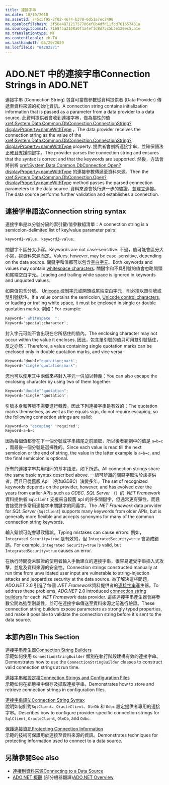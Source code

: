 ```yaml
---
title: 連接字串
ms.date: 10/10/2018
ms.assetid: 745c5f95-2f02-4674-b378-6d51a7ec2490
ms.openlocfilehash: 3f56a487121757706ef6b4dfd11fcd761657431a
ms.sourcegitcommit: 71b8f5a2108a0f1a4ef1d8d75c5b3e129ec5ca1e
ms.translationtype: MT
ms.contentlocale: zh-TW
ms.lasthandoff: 05/29/2020
ms.locfileid: "84202271"
---
```

# <a name="connection-strings-in-adonet"></a><span data-ttu-id="7fc2d-102">ADO.NET 中的連接字串</span><span class="sxs-lookup"><span data-stu-id="7fc2d-102">Connection Strings in ADO.NET</span></span>

<span data-ttu-id="7fc2d-103">連接字串 (Connection String) 包含可當做參數從資料提供者 (Data Provider) 傳遞至資料來源的初始化資訊。</span><span class="sxs-lookup"><span data-stu-id="7fc2d-103">A connection string contains initialization information that is passed as a parameter from a data provider to a data source.</span></span> <span data-ttu-id="7fc2d-104">此資料提供者會收到連接字串，做為屬性的值 <xref:System.Data.Common.DbConnection.ConnectionString?displayProperty=nameWithType> 。</span><span class="sxs-lookup"><span data-stu-id="7fc2d-104">The data provider receives the connection string as the value of the <xref:System.Data.Common.DbConnection.ConnectionString?displayProperty=nameWithType> property.</span></span> <span data-ttu-id="7fc2d-105">提供者會剖析連接字串，並確保語法正確且支援關鍵字。</span><span class="sxs-lookup"><span data-stu-id="7fc2d-105">The provider parses the connection string and ensures that the syntax is correct and that the keywords are supported.</span></span> <span data-ttu-id="7fc2d-106">然後，方法會將剖析 <xref:System.Data.Common.DbConnection.Open?displayProperty=nameWithType> 的連接參數傳遞至資料來源。</span><span class="sxs-lookup"><span data-stu-id="7fc2d-106">Then the <xref:System.Data.Common.DbConnection.Open?displayProperty=nameWithType> method passes the parsed connection parameters to the data source.</span></span> <span data-ttu-id="7fc2d-107">資料來源會執行進一步的驗證，並建立連接。</span><span class="sxs-lookup"><span data-stu-id="7fc2d-107">The data source performs further validation and establishes a connection.</span></span>

## <a name="connection-string-syntax"></a><span data-ttu-id="7fc2d-108">連接字串語法</span><span class="sxs-lookup"><span data-stu-id="7fc2d-108">Connection string syntax</span></span>

<span data-ttu-id="7fc2d-109">連接字串是以分號分隔的索引鍵/值參數組清單：</span><span class="sxs-lookup"><span data-stu-id="7fc2d-109">A connection string is a semicolon-delimited list of key/value parameter pairs:</span></span>

```csharp
keyword1=value; keyword2=value;
```

<span data-ttu-id="7fc2d-110">關鍵字不區分大小寫。</span><span class="sxs-lookup"><span data-stu-id="7fc2d-110">Keywords are not case-sensitive.</span></span> <span data-ttu-id="7fc2d-111">不過，值可能會區分大小寫，視資料來源而定。</span><span class="sxs-lookup"><span data-stu-id="7fc2d-111">Values, however, may be case-sensitive, depending on the data source.</span></span> <span data-ttu-id="7fc2d-112">關鍵字和值都可以包含[空白字元](https://en.wikipedia.org/wiki/Whitespace_character#Unicode)。</span><span class="sxs-lookup"><span data-stu-id="7fc2d-112">Both keywords and values may contain [whitespace characters](https://en.wikipedia.org/wiki/Whitespace_character#Unicode).</span></span> <span data-ttu-id="7fc2d-113">關鍵字和不具引號的值會忽略開頭和尾端空白字元。</span><span class="sxs-lookup"><span data-stu-id="7fc2d-113">Leading and trailing white space is ignored in keywords and unquoted values.</span></span>

<span data-ttu-id="7fc2d-114">如果值包含分號、 [Unicode 控制字元](https://en.wikipedia.org/wiki/Unicode_control_characters)或開頭或尾端空白字元，則必須以單引號或雙引號括住。</span><span class="sxs-lookup"><span data-stu-id="7fc2d-114">If a value contains the semicolon, [Unicode control characters](https://en.wikipedia.org/wiki/Unicode_control_characters), or leading or trailing white space, it must be enclosed in single or double quotation marks.</span></span> <span data-ttu-id="7fc2d-115">例如：</span><span class="sxs-lookup"><span data-stu-id="7fc2d-115">For example:</span></span>

```csharp
Keyword=" whitespace  ";
Keyword='special;character';
```

<span data-ttu-id="7fc2d-116">封入字元可能不會出現在它所括住的值內。</span><span class="sxs-lookup"><span data-stu-id="7fc2d-116">The enclosing character may not occur within the value it encloses.</span></span> <span data-ttu-id="7fc2d-117">因此，包含單引號的值只可用雙引號括住，反之亦然：</span><span class="sxs-lookup"><span data-stu-id="7fc2d-117">Therefore, a value containing single quotation marks can be enclosed only in double quotation marks, and vice versa:</span></span>

```csharp
Keyword='double"quotation;mark';
Keyword="single'quotation;mark";
```

<span data-ttu-id="7fc2d-118">您也可以使用其中兩個來將封入字元一併加以轉義：</span><span class="sxs-lookup"><span data-stu-id="7fc2d-118">You can also escape the enclosing character by using two of them together:</span></span>

```csharp
Keyword="double""quotation";
Keyword='single''quotation';
```

<span data-ttu-id="7fc2d-119">引號本身和等號不需要進行轉義，因此下列連接字串是有效的：</span><span class="sxs-lookup"><span data-stu-id="7fc2d-119">The quotation marks themselves, as well as the equals sign, do not require escaping, so the following connection strings are valid:</span></span>

```csharp
Keyword=no "escaping" 'required';
Keyword=a=b=c
```

<span data-ttu-id="7fc2d-120">因為每個值都會在下一個分號或字串結尾之前讀取，所以後者範例中的值是 `a=b=c` ，而最後一個分號是選擇性的。</span><span class="sxs-lookup"><span data-stu-id="7fc2d-120">Since each value is read till the next semicolon or the end of string, the value in the latter example is `a=b=c`, and the final semicolon is optional.</span></span>

<span data-ttu-id="7fc2d-121">所有的連接字串共用相同的基本語法，如下所述。</span><span class="sxs-lookup"><span data-stu-id="7fc2d-121">All connection strings share the same basic syntax described above.</span></span> <span data-ttu-id="7fc2d-122">一組可辨識的關鍵字取決於該提供者，而且已從舊版 Api （例如*ODBC*）演變多年。</span><span class="sxs-lookup"><span data-stu-id="7fc2d-122">The set of recognized keywords depends on the provider, however, and has evolved over the years from earlier APIs such as *ODBC*.</span></span> <span data-ttu-id="7fc2d-123">*SQL Server* （）的 *.NET Framework*資料提供者 `SqlClient` 支援來自較舊 api 的許多關鍵字，但通常更有彈性，而且會接受許多常用連接字串關鍵字的同義字。</span><span class="sxs-lookup"><span data-stu-id="7fc2d-123">The *.NET Framework* data provider for *SQL Server* (`SqlClient`) supports many keywords from older APIs, but is generally more flexible and accepts synonyms for many of the common connection string keywords.</span></span>

<span data-ttu-id="7fc2d-124">輸入錯誤可能會導致錯誤。</span><span class="sxs-lookup"><span data-stu-id="7fc2d-124">Typing mistakes can cause errors.</span></span> <span data-ttu-id="7fc2d-125">例如， `Integrated Security=true` 是有效的，但 `IntegratedSecurity=true` 會造成錯誤。</span><span class="sxs-lookup"><span data-stu-id="7fc2d-125">For example, `Integrated Security=true` is valid, but `IntegratedSecurity=true` causes an error.</span></span>

<span data-ttu-id="7fc2d-126">在執行時間從未驗證的使用者輸入手動建立的連接字串，很容易遭受字串插入式攻擊，並危及資料來源的安全性。</span><span class="sxs-lookup"><span data-stu-id="7fc2d-126">Connection strings constructed manually at run time from unvalidated user input are vulnerable to string-injection attacks and jeopardize security at the data source.</span></span> <span data-ttu-id="7fc2d-127">為了解決這些問題， *ADO.NET* 2.0 引進了每個 *.NET Framework*資料提供者的[連接字串](connection-string-builders.md)產生器。</span><span class="sxs-lookup"><span data-stu-id="7fc2d-127">To address these problems, *ADO.NET* 2.0 introduced [connection string builders](connection-string-builders.md) for each *.NET Framework* data provider.</span></span> <span data-ttu-id="7fc2d-128">這些連接字串產生器會將參數公開為強型別屬性，並可在連接字串傳送至資料來源之前進行驗證。</span><span class="sxs-lookup"><span data-stu-id="7fc2d-128">These connection string builders expose parameters as strongly typed properties, and make it possible to validate the connection string before it's sent to the data source.</span></span>

## <a name="in-this-section"></a><span data-ttu-id="7fc2d-129">本節內容</span><span class="sxs-lookup"><span data-stu-id="7fc2d-129">In This Section</span></span>

<span data-ttu-id="7fc2d-130">[連接字串產生器](connection-string-builders.md)</span><span class="sxs-lookup"><span data-stu-id="7fc2d-130">[Connection String Builders](connection-string-builders.md)</span></span>\
<span data-ttu-id="7fc2d-131">示範如何使用 `ConnectionStringBuilder` 類別在執行階段建構有效的連接字串。</span><span class="sxs-lookup"><span data-stu-id="7fc2d-131">Demonstrates how to use the `ConnectionStringBuilder` classes to construct valid connection strings at run time.</span></span>

<span data-ttu-id="7fc2d-132">[連接字串和設定檔](connection-strings-and-configuration-files.md)</span><span class="sxs-lookup"><span data-stu-id="7fc2d-132">[Connection Strings and Configuration Files](connection-strings-and-configuration-files.md)</span></span>\
<span data-ttu-id="7fc2d-133">示範如何在組態檔中儲存及擷取連接字串。</span><span class="sxs-lookup"><span data-stu-id="7fc2d-133">Demonstrates how to store and retrieve connection strings in configuration files.</span></span>

<span data-ttu-id="7fc2d-134">[連接字串語法](connection-string-syntax.md)</span><span class="sxs-lookup"><span data-stu-id="7fc2d-134">[Connection String Syntax](connection-string-syntax.md)</span></span>\
<span data-ttu-id="7fc2d-135">說明如何針對`SqlClient`、`OracleClient`、`OleDb` 和 `Odbc` 設定提供者專用的連接字串。</span><span class="sxs-lookup"><span data-stu-id="7fc2d-135">Describes how to configure provider-specific connection strings for `SqlClient`, `OracleClient`, `OleDb`, and `Odbc`.</span></span>

<span data-ttu-id="7fc2d-136">[保護連接資訊](protecting-connection-information.md)</span><span class="sxs-lookup"><span data-stu-id="7fc2d-136">[Protecting Connection Information](protecting-connection-information.md)</span></span>\
<span data-ttu-id="7fc2d-137">示範的技術可保護用於連接至資料來源的資訊。</span><span class="sxs-lookup"><span data-stu-id="7fc2d-137">Demonstrates techniques for protecting information used to connect to a data source.</span></span>

## <a name="see-also"></a><span data-ttu-id="7fc2d-138">另請參閱</span><span class="sxs-lookup"><span data-stu-id="7fc2d-138">See also</span></span>

- [<span data-ttu-id="7fc2d-139">連接到資料來源</span><span class="sxs-lookup"><span data-stu-id="7fc2d-139">Connecting to a Data Source</span></span>](/cpp/data/odbc/connecting-to-a-data-source)
- <span data-ttu-id="7fc2d-140">[ADO.NET 概觀](ado-net-overview.md) \(部分機器翻譯\)</span><span class="sxs-lookup"><span data-stu-id="7fc2d-140">[ADO.NET Overview](ado-net-overview.md)</span></span>
